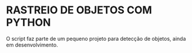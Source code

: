 # RASTREIO DE OBJETOS COM PYTHON

O script faz parte de um pequeno projeto para detecção de objetos, ainda em desenvolvimento. 
